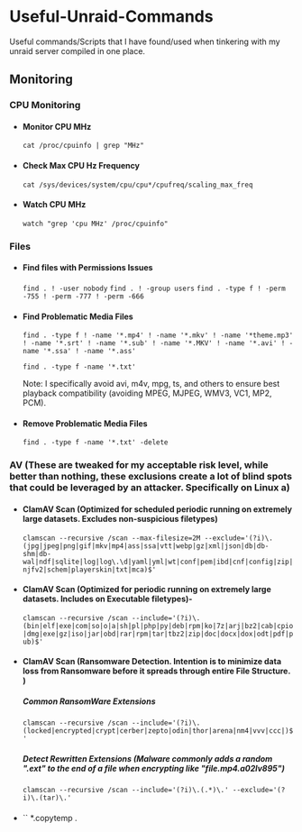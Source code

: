 # Useful-Unraid-Commands
Useful commands/Scripts that I have found/used when tinkering with my unraid server compiled in one place.  

## Monitoring
### CPU Monitoring

 - #### Monitor CPU MHz
   `cat /proc/cpuinfo | grep "MHz" `

- #### Check Max CPU Hz Frequency
  `cat /sys/devices/system/cpu/cpu*/cpufreq/scaling_max_freq `
  
- #### Watch CPU MHz
  `watch "grep 'cpu MHz' /proc/cpuinfo"`

### Files

- #### Find files with Permissions Issues
  `find . ! -user nobody`
  `find . ! -group users`
  `find . -type f ! -perm -755 ! -perm -777 ! -perm -666`

- #### Find Problematic Media Files
  `find . -type f ! -name '*.mp4' ! -name '*.mkv' ! -name '*theme.mp3' ! -name '*.srt' ! -name '*.sub' ! -name '*.MKV' ! -name '*.avi' ! -name '*.ssa' ! -name '*.ass'`
  
  `find . -type f -name '*.txt'`
  
  Note: I specifically avoid avi, m4v, mpg, ts, and others to ensure best playback compatibility (avoiding MPEG, MJPEG, WMV3, VC1, MP2, PCM).
  
- #### Remove Problematic Media Files
  `find . -type f -name '*.txt' -delete`

### AV (These are tweaked for my acceptable risk level, while better than nothing, these exclusions create a lot of blind spots that could be leveraged by an attacker. Specifically on Linux a)
- #### ClamAV Scan (Optimized for scheduled periodic running on extremely large datasets.  Excludes non-suspicious filetypes)
  `clamscan --recursive /scan --max-filesize=2M --exclude='(?i)\.(jpg|jpeg|png|gif|mkv|mp4|ass|ssa|vtt|webp|gz|xml|json|db|db-shm|db-wal|ndf|sqlite|log|log\.\d|yaml|yml|wt|conf|pem|ibd|cnf|config|zip|njfv2|schem|playerskin|txt|mca)$'`

- #### ClamAV Scan (Optimized for periodic running on extremely large datasets.  Includes on Executable filetypes)- 
  `clamscan --recursive /scan --include='(?i)\.(bin|elf|exe|com|so|o|a|sh|pl|php|py|deb|rpm|ko|7z|arj|bz2|cab|cpio|dmg|exe|gz|iso|jar|obd|rar|rpm|tar|tbz2|zip|doc|docx|dox|odt|pdf|pub)$'`

- #### ClamAV Scan (Ransomware Detection. Intention is to minimize data loss from Ransomware before it spreads through entire File Structure. )
  ##### Common RansomWare Extensions
  `clamscan --recursive /scan --include='(?i)\.(locked|encrypted|crypt|cerber|zepto|odin|thor|arena|nm4|vvv|ccc|)$'`
  ##### Detect Rewritten Extensions (Malware commonly adds a random ".ext" to the end of a file when encrypting like "file.mp4.a02lv895")
  `clamscan --recursive /scan --include='(?i)\.(.*)\.' --exclude='(?i)\.(tar)\.'`
  
- #### 
  ``
*.copytemp .

